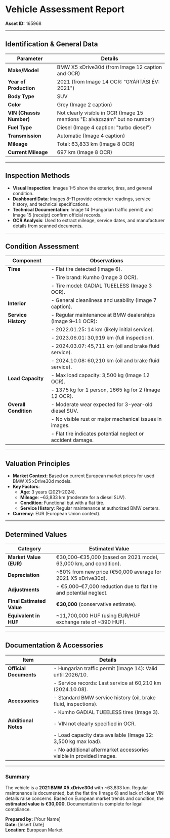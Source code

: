 

# Vehicle Assessment Report  
**Asset ID:** 165968  

---

## Identification & General Data  
| **Parameter**               | **Details**                                                                 |  
|-----------------------------|-----------------------------------------------------------------------------|  
| **Make/Model**              | BMW X5 xDrive30d (from Image 12 caption and OCR)                          |  
| **Year of Production**      | 2021 (from Image 14 OCR: "GYÁRTÁSI ÉV: 2021")                              |  
| **Body Type**               | SUV                                                                       |  
| **Color**                   | Grey (Image 2 caption)                                                      |  
| **VIN (Chassis Number)**    | Not clearly visible in OCR (Image 15 mentions "E: alvázszám" but no number) |  
| **Fuel Type**               | Diesel (Image 4 caption: "turbo diesel")                                    |  
| **Transmission**            | Automatic (Image 4 caption)                                                 |  
| **Mileage**                 | Total: 63,833 km (Image 8 OCR)                                              |  
| **Current Mileage**         | 697 km (Image 8 OCR)                                                      |  

---

## Inspection Methods  
- **Visual Inspection**: Images 1–5 show the exterior, tires, and general condition.  
- **Dashboard Data**: Images 8–11 provide odometer readings, service history, and technical specifications.  
- **Technical Documentation**: Image 14 (Hungarian traffic permit) and Image 15 (receipt) confirm official records.  
- **OCR Analysis**: Used to extract mileage, service dates, and manufacturer details from scanned documents.  

---

## Condition Assessment  
| **Component**               | **Observations**                                                           |  
|-----------------------------|----------------------------------------------------------------------------|  
| **Tires**                   | - Flat tire detected (Image 6).                                            |  
|                             | - Tire brand: Kumho (Image 3 OCR).                                         |  
|                             | - Tire model: GADIAL TUEELESS (Image 3 OCR).                               |  
| **Interior**                | - General cleanliness and usability (Image 7 caption).                     |  
| **Service History**         | - Regular maintenance at BMW dealerships (Image 9–11 OCR):                 |  
|                             |   - 2022.01.25: 14 km (likely initial service).                          |  
|                             |   - 2023.06.01: 30,919 km (full inspection).                             |  
|                             |   - 2024.03.07: 45,711 km (oil and brake fluid service).                 |  
|                             |   - 2024.10.08: 60,210 km (oil and brake fluid service).                 |  
| **Load Capacity**           | - Max load capacity: 3,500 kg (Image 12 OCR).                              |  
|                             | - 1375 kg for 1 person, 1665 kg for 2 (Image 12 OCR).                    |  
| **Overall Condition**       | - Moderate wear expected for 3-year-old diesel SUV.                        |  
|                             | - No visible rust or major mechanical issues in images.                    |  
|                             | - Flat tire indicates potential neglect or accident damage.                |  

---

## Valuation Principles  
- **Market Context**: Based on current European market prices for used BMW X5 xDrive30d models.  
- **Key Factors**:  
  - **Age**: 3 years (2021–2024).  
  - **Mileage**: ~63,833 km (moderate for a diesel SUV).  
  - **Condition**: Functional but with a flat tire.  
  - **Service History**: Regular maintenance at authorized BMW centers.  
- **Currency**: EUR (European Union context).  

---

## Determined Values  
| **Category**                | **Estimated Value**                                                        |  
|-----------------------------|----------------------------------------------------------------------------|  
| **Market Value (EUR)**      | €30,000–€35,000 (based on 2021 model, 63,000 km, and condition).        |  
| **Depreciation**            | ~60% from new price (€50,000 average for 2021 X5 xDrive30d).             |  
| **Adjustments**             | - €5,000–€7,000 reduction due to flat tire and potential neglect.       |  
| **Final Estimated Value**   | **€30,000** (conservative estimate).                                     |  
| **Equivalent in HUF**       | ~11,700,000 HUF (using EUR/HUF exchange rate of ~390 HUF).                |  

---

## Documentation & Accessories  
| **Item**                     | **Details**                                                                 |  
|-----------------------------|----------------------------------------------------------------------------|  
| **Official Documents**      | - Hungarian traffic permit (Image 14): Valid until 2026/10.                |  
|                             | - Service records: Last service at 60,210 km (2024.10.08).                 |  
| **Accessories**             | - Standard BMW service history (oil, brake fluid, inspections).           |  
|                             | - Kumho GADIAL TUEELESS tires (Image 3).                                  |  
| **Additional Notes**        | - VIN not clearly specified in OCR.                                       |  
|                             | - Load capacity data available (Image 12: 3,500 kg max load).              |  
|                             | - No additional aftermarket accessories visible in provided images.       |  

---

### Summary  
The vehicle is a **2021 BMW X5 xDrive30d** with ~63,833 km. Regular maintenance is documented, but the flat tire (Image 6) and lack of clear VIN details raise concerns. Based on European market trends and condition, the **estimated value is €30,000**. Documentation is complete for legal compliance.  

**Prepared by:** [Your Name]  
**Date:** [Insert Date]  
**Location:** European Market